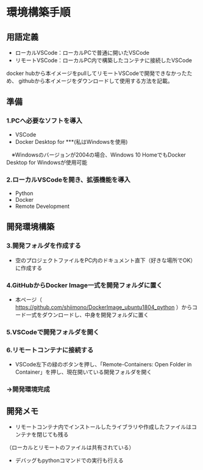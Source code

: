 # 環境構築手順

## 用語定義
* ローカルVSCode：ローカルPCで普通に開いたVSCode
* リモートVSCode：ローカルPC内で構築したコンテナに接続したVSCode

docker hubから本イメージをpullしてリモートVSCodeで開発できなかったため、
githubから本イメージをダウンロードして使用する方法を記載。


## 準備
### 1.PCへ必要なソフトを導入
* VSCode
* Docker Desktop for ***(私はWindowsを使用)

　※Windowsのバージョンが2004の場合、Windows 10 HomeでもDocker Desktop for Windowsが使用可能

 
### 2.ローカルVSCodeを開き、拡張機能を導入
* Python
* Docker
* Remote Development

 
## 開発環境構築

### 3.開発フォルダを作成する
* 空のプロジェクトファイルをPC内のドキュメント直下（好きな場所でOK）に作成する

### 4.GitHubからDocker Image一式を開発フォルダに置く
* 本ページ（ https://github.com/shiimono/DockerImage_ubuntu1804_python ）からコード一式をダウンロードし、中身を開発フォルダに置く

### 5.VSCodeで開発フォルダを開く

### 6.リモートコンテナに接続する
* VSCode左下の緑のボタンを押し、「Remote-Containers: Open Folder in Container」を押し、現在開いている開発フォルダを開く

### →開発環境完成

## 開発メモ
* リモートコンテナ内でインストールしたライブラリや作成したファイルはコンテナを閉じても残る

 （ローカルとリモートのファイルは共有されている）
* デバッグもpythonコマンドでの実行も行える
